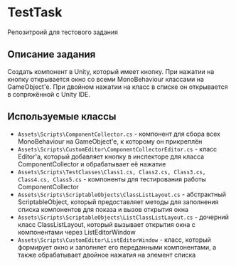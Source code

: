 # TestTask

Репозитроий для тестового задания

## Описание задания

Создать компонент в Unity, который имеет кнопку. При нажатии на кнопку открывается окно со всеми MonoBehaviour классами на GameObject'е.
При двойном нажатии на класс в списке он открывается в сопряжённой с Unity IDE.

## Используемые классы

- `Assets\Scripts\ComponentCollector.cs` - компонент для сбора всех MonoBehaviour на GameObject'e, к которому он прикреплён
- `Assets\Scripts\CustomEditor\ComponentCollectorEditor.cs` - класс Editor'а, который добавляет кнопку в инспекторе для класса ComponentCollector и обрабатывает её нажатие
- `Assets\Scripts\TestClasses\Class1.cs, Class2.cs, Class3.cs, Class4.cs, Class5.cs` - компоненты для тестирования работы ComponentCollector
- `Assets\Scripts\ScriptableObjects\ClassListLayout.cs` - абстрактный ScriptableObject, который предоставляет методы для заполнения списка компонентов для показа и вызов открытия окна
- `Assets\Scripts\ScriptableObjects\ListClassListLayout.cs` - дочерний класс ClassListLayout, который вызывает открытия окна с компонентами через ListEditorWindow
- `Assets\Scripts\CustomEditor\ListEditorWindow` - класс, который формирует окно и заполняет его переданными компонентами, а также обрабатывает двойное нажатия на элемент списка

